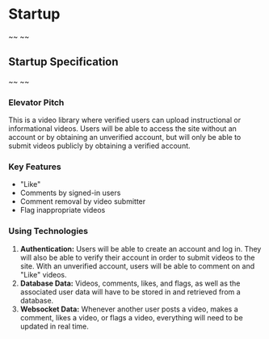 # Startup
~~                      ~~

## Startup Specification
~~                      ~~

### Elevator Pitch

This is a video library where verified users can upload instructional or informational videos. Users will be able to access the site without an account or by obtaining an unverified account, but will only be able to submit videos publicly by obtaining a verified account.

### Key Features

- "Like"
- Comments by signed-in users
- Comment removal by video submitter
- Flag inappropriate videos

### Using Technologies

1. **Authentication:** Users will be able to create an account and log in. They will also be able to verify their account in order to submit videos to the site. With an unverified account, users will be able to comment on and "Like" videos.
2. **Database Data:** Videos, comments, likes, and flags, as well as the associated user data will have to be stored in and retrieved from a database.
3. **Websocket Data:** Whenever another user posts a video, makes a comment, likes a video, or flags a video, everything will need to be updated in real time.
